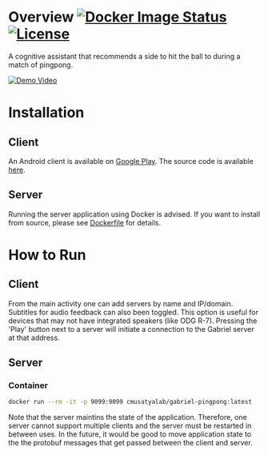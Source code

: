 # Overview [![Docker Image Status][docker-image]][docker] [![License][license-image]][license]

A cognitive assistant that recommends a side to hit the ball to during a match of pingpong.

[![Demo Video](https://img.youtube.com/vi/_lp32sowyUA/0.jpg)](https://www.youtube.com/watch?v=_lp32sowyUA)

[docker-image]: https://img.shields.io/docker/build/cmusatyalab/gabriel-pingpong.svg
[docker]: https://hub.docker.com/r/cmusatyalab/gabriel-pingpong

[license-image]: http://img.shields.io/badge/license-Apache--2-blue.svg?style=flat
[license]: LICENSE

# Installation
## Client
An Android client is available on [Google Play](https://play.google.com/store/apps/details?id=edu.cmu.cs.gabrielclient). The source code is available [here](https://github.com/cmusatyalab/gabriel-instruction/tree/master/android).

## Server
Running the server application using Docker is advised. If you want to install from source, please see [Dockerfile](Dockerfile) for details.

# How to Run
## Client
From the main activity one can add servers by name and IP/domain. Subtitles for audio feedback can also been toggled. This option is useful for devices that may not have integrated speakers (like ODG R-7).
Pressing the 'Play' button next to a server will initiate a connection to the Gabriel server at that address.

## Server
### Container
```bash
docker run --rm -it -p 9099:9099 cmusatyalab/gabriel-pingpong:latest
```
Note that the server maintins the state of the application. Therefore, one server cannot support multiple clients and the server must be restarted in between uses. In the future, it would be good to move application state to the the protobuf messages that get passed between the client and server. 
